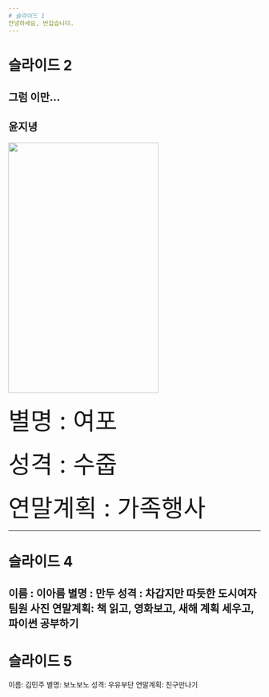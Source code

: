 ```yaml
---
# 슬라이드 1
안녕하세요, 반갑습니다.
---
```

# 슬라이드 2
그럼 이만...
---
## 윤지녕
<img src="https://t1.daumcdn.net/cfile/tistory/196669494FB46B080D" width="300" height="500" > <br></br>
<font size="10pt"> 별명 : 여포 </font> <br></br>
<font size="10pt"> 성격 : 수줍 </font> <br></br>
<font size="10pt"> 연말계획 : 가족행사 </font>

---
# 슬라이드 4
이름 : 이아름
별명 : 만두
성격 : 차갑지만 따듯한 도시여자
팀원 사진
연말계획: 책 읽고, 영화보고, 새해 계획 세우고, 파이썬 공부하기
---
# 슬라이드 5
이름: 김민주
별명: 보노보노
성격: 우유부단
연말계획: 친구만나기

